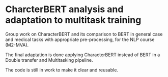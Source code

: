 # CharcterBERT analysis and adaptation to multitask training

Group work on CharacterBERT and its comparison to BERT in general case and medical tasks with appropriate pre-processing, for the NLP course (M2-MVA). 

The final adaptation is done applying CharacterBERT instead of BERT in a Double transfer and Multitasking pipeline.  

The code is still in work to make it clear and reusable.